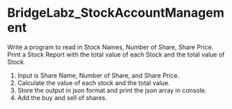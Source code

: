 # BridgeLabz_StockAccountManagement

Write a program to read in Stock Names, Number of Share, Share Price. Print a Stock Report with the total value of each Stock and the total value of Stock.
1. Input is Share Name, Number of Share, and Share Price.
2. Calculate the value of each stock and the total value.
3. Store the output in json format and print the json array in console.
4. Add the buy and sell of shares.


